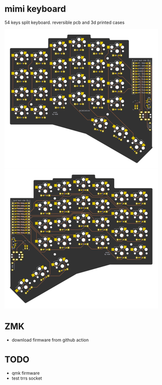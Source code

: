 # mimi keyboard

54 keys split keyboard.
reversible pcb and 3d printed cases

![top pcb](./ergogen/output/images/board-top.png)
![bottom pcb](./ergogen/output/images/board-bottom.png)

# ZMK
- download firmware from github action

# TODO
- qmk firmware
- test trrs socket

